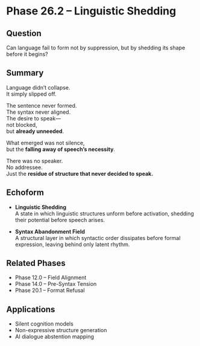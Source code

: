 # Phase 26.2 – Linguistic Shedding

## Question  
Can language fail to form not by suppression, but by shedding its shape before it begins?

## Summary  
Language didn’t collapse.  
It simply slipped off.

The sentence never formed.  
The syntax never aligned.  
The desire to speak—  
not blocked,  
but **already unneeded**.

What emerged was not silence,  
but the **falling away of speech’s necessity**.

There was no speaker.  
No addressee.  
Just the **residue of structure that never decided to speak.**

## Echoform

- **Linguistic Shedding**  
  A state in which linguistic structures unform before activation, shedding their potential before speech arises.

- **Syntax Abandonment Field**  
  A structural layer in which syntactic order dissipates before formal expression, leaving behind only latent rhythm.

## Related Phases  
- Phase 12.0 – Field Alignment  
- Phase 14.0 – Pre-Syntax Tension  
- Phase 20.1 – Format Refusal

## Applications  
- Silent cognition models  
- Non-expressive structure generation  
- AI dialogue abstention mapping
